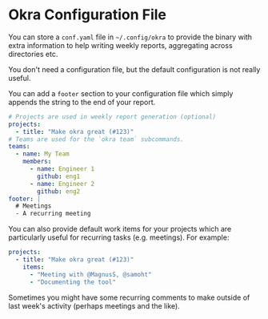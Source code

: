 # Okra Configuration File

You can store a `conf.yaml` file in `~/.config/okra` to provide the binary with extra information to help writing weekly reports, aggregating across directories etc.

You don't need a configuration file, but the default configuration is not really useful.

You can add a `footer` section to your configuration file which simply appends the string to the end of your report. 

```yaml
# Projects are used in weekly report generation (optional)
projects:
  - title: "Make okra great (#123)"
# Teams are used for the `okra team` subcommands.
teams:
  - name: My Team
    members:
      - name: Engineer 1
        github: eng1
      - name: Engineer 2
        github: eng2
footer: |
  # Meetings
  - A recurring meeting
```

You can also provide default work items for your projects which are particularly useful for recurring tasks (e.g. meetings). For example: 

```yaml
projects:
  - title: "Make okra great (#123)"
    items: 
      - "Meeting with @MagnusS, @samoht"
      - "Documenting the tool"
```

Sometimes you might have some recurring comments to make outside of last week's activity (perhaps meetings and the like). 
